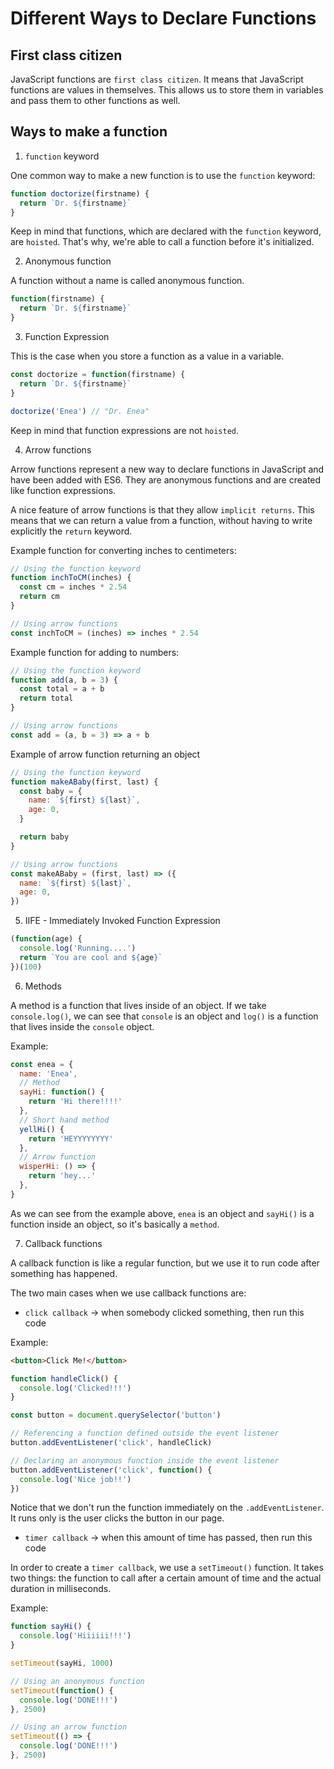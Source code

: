 # Different Ways to Declare Functions

## First class citizen

JavaScript functions are `first class citizen`.
It means that JavaScript functions are values in themselves. This allows us to store them in variables and pass them to other functions as well.

## Ways to make a function

1. `function` keyword

One common way to make a new function is to use the `function` keyword:

```js
function doctorize(firstname) {
  return `Dr. ${firstname}`
}
```

Keep in mind that functions, which are declared with the `function` keyword, are `hoisted`.
That's why, we're able to call a function before it's initialized.

2. Anonymous function

A function without a name is called anonymous function.

```js
function(firstname) {
  return `Dr. ${firstname}`
}
```

3. Function Expression

This is the case when you store a function as a value in a variable.

```js
const doctorize = function(firstname) {
  return `Dr. ${firstname}`
}

doctorize('Enea') // "Dr. Enea"
```

Keep in mind that function expressions are not `hoisted`.

4. Arrow functions

Arrow functions represent a new way to declare functions in JavaScript and have been added with ES6.
They are anonymous functions and are created like function expressions.

A nice feature of arrow functions is that they allow `implicit returns`. This means that we can return a value from a function, without having to write explicitly the `return` keyword.

Example function for converting inches to centimeters:

```js
// Using the function keyword
function inchToCM(inches) {
  const cm = inches * 2.54
  return cm
}

// Using arrow functions
const inchToCM = (inches) => inches * 2.54
```

Example function for adding to numbers:

```js
// Using the function keyword
function add(a, b = 3) {
  const total = a + b
  return total
}

// Using arrow functions
const add = (a, b = 3) => a + b
```

Example of arrow function returning an object

```js
// Using the function keyword
function makeABaby(first, last) {
  const baby = {
    name: `${first} ${last}`,
    age: 0,
  }

  return baby
}

// Using arrow functions
const makeABaby = (first, last) => ({
  name: `${first} ${last}`,
  age: 0,
})
```

5. IIFE - Immediately Invoked Function Expression

<!-- prettier-ignore -->
```js
(function(age) {
  console.log('Running....')
  return `You are cool and ${age}`
})(100)
```

6. Methods

A method is a function that lives inside of an object.
If we take `console.log()`, we can see that `console` is an object and `log()` is a function that lives inside the `console` object.

Example:

```js
const enea = {
  name: 'Enea',
  // Method
  sayHi: function() {
    return 'Hi there!!!!'
  },
  // Short hand method
  yellHi() {
    return 'HEYYYYYYYY'
  },
  // Arrow function
  wisperHi: () => {
    return 'hey...'
  },
}
```

As we can see from the example above, `enea` is an object and `sayHi()` is a function inside an object, so it's basically a `method`.

7. Callback functions

A callback function is like a regular function, but we use it to run code after something has happened.

The two main cases when we use callback functions are:

- `click callback` -> when somebody clicked something, then run this code

Example:

```html
<button>Click Me!</button>
```

```js
function handleClick() {
  console.log('Clicked!!!')
}

const button = document.querySelector('button')

// Referencing a function defined outside the event listener
button.addEventListener('click', handleClick)

// Declaring an anonymous function inside the event listener
button.addEventListener('click', function() {
  console.log('Nice job!!')
})
```

Notice that we don't run the function immediately on the `.addEventListener`. It runs only is the user clicks the button in our page.

- `timer callback` -> when this amount of time has passed, then run this code

In order to create a `timer callback`, we use a `setTimeout()` function. It takes two things: the function to call after a certain amount of time and the actual duration in milliseconds.

Example:

```js
function sayHi() {
  console.log('Hiiiiii!!!')
}

setTimeout(sayHi, 1000)

// Using an anonymous function
setTimeout(function() {
  console.log('DONE!!!')
}, 2500)

// Using an arrow function
setTimeout(() => {
  console.log('DONE!!!')
}, 2500)
```
